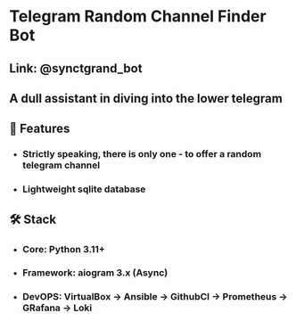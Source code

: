 # Telegram Random Channel Finder Bot 
## Link: @synctgrand_bot
## A dull assistant in diving into the lower telegram

## 🌟 Features
- ### Strictly speaking, there is only one - to offer a random telegram channel
- ### Lightweight sqlite database

## 🛠 Stack
- ### Core: Python 3.11+
- ### Framework: aiogram 3.x (Async)
- ### DevOPS: VirtualBox -> Ansible -> GithubCI -> Prometheus -> GRafana -> Loki
